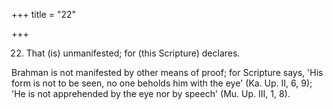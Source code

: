 +++
title = "22"

+++


22. That (is) unmanifested; for (this Scripture) declares.

Brahman is not manifested by other means of proof; for Scripture says, 'His form is not to be seen, no one beholds him with the eye' (Ka. Up. II, 6, 9); 'He is not apprehended by the eye nor by speech' (Mu. Up. III, 1, 8).


